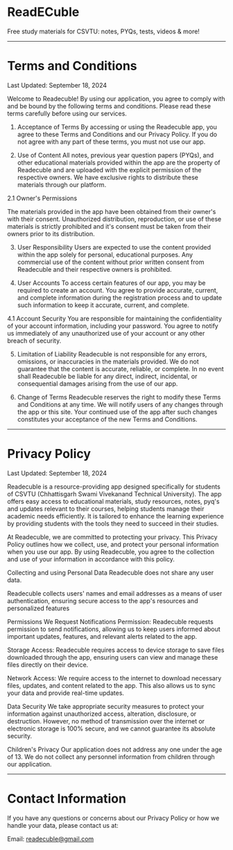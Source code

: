 # ReadECuble
Free study materials for CSVTU: notes, PYQs, tests, videos &amp; more!

---

# Terms and Conditions
Last Updated: September 18, 2024 

Welcome to Readecuble! By using our application, you agree to comply with and be bound by the following terms and conditions. Please read these terms carefully before using our services. 

1. Acceptance of Terms 
By accessing or using the Readecuble app, you agree to these Terms and Conditions and our Privacy Policy. If you do not agree with any part of these terms, you must not use our app. 

2. Use of Content 
All notes, previous year question papers (PYQs), and other educational materials provided within the app are the property of Readecuble and are uploaded with the explicit permission of the respective owners. We have exclusive rights to distribute these materials through our platform. 

2.1 Owner's Permissions 

The materials provided in the app have been obtained from their owner's with their consent. Unauthorized distribution, reproduction, or use of these materials is strictly prohibited and it's consent must be taken from their owners prior to its distribution.

3. User Responsibility
Users are expected to use the content provided within the app solely for personal, educational purposes. Any commercial use of the content without prior written consent from Readecuble and their respective owners is prohibited. 

4. User Accounts 
To access certain features of our app, you may be required to create an account. You agree to provide accurate, current, and complete information during the registration process and to update such information to keep it accurate, current, and complete. 

4.1 Account Security
You are responsible for maintaining the confidentiality of your account information, including your password. You agree to notify us immediately of any unauthorized use of your account or any other breach of security. 

5. Limitation of Liability 
Readecuble is not responsible for any errors, omissions, or inaccuracies in the materials provided. We do not guarantee that the content is accurate, reliable, or complete. In no event shall Readecuble be liable for any direct, indirect, incidental, or consequential damages arising from the use of our app. 

6. Change of Terms
Readecuble reserves the right to modify these Terms and Conditions at any time. We will notify users of any changes through the app or this site. Your continued use of the app after such changes constitutes your acceptance of the new Terms and Conditions. 
---
# Privacy Policy
Last Updated: September 18, 2024

Readecuble is a resource-providing app designed specifically for students of CSVTU (Chhattisgarh Swami Vivekanand Technical University). The app offers easy access to educational materials, study resources, notes, pyq's and updates relevant to their courses, helping students manage their academic needs efficiently. It is tailored to enhance the learning experience by providing students with the tools they need to succeed in their studies. 

At Readecuble, we are committed to protecting your privacy. This Privacy Policy outlines how we collect, use, and protect your personal information when you use our app. By using Readecuble, you agree to the collection and use of your information in accordance with this policy. 

Collecting and using Personal Data
Readecuble does not share any user data.

Readecuble collects users' names and email addresses as a means of user authentication, ensuring secure access to the app's resources and personalized features 

Permissions We Request 
Notifications Permission: Readecuble requests permission to send notifications, allowing us to keep users informed about important updates, features, and relevant alerts related to the app. 

Storage Access: Readecuble requires access to device storage to save files downloaded through the app, ensuring users can view and manage these files directly on their device. 

Network Access: We require access to the internet to download necessary files, updates, and content related to the app. This also allows us to sync your data and provide real-time updates. 


Data Security
We take appropriate security measures to protect your information against unauthorized access, alteration, disclosure, or destruction. However, no method of transmission over the internet or electronic storage is 100% secure, and we cannot guarantee its absolute security. 

Children's Privacy
Our application does not address any one under the age of 13. We do not collect any personnel information from children through our application.

---
# Contact Information
If you have any questions or concerns about our Privacy Policy or how we handle your data, please contact us at:

Email: readecuble@gmail.com
